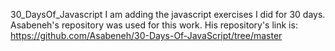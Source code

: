 30_DaysOf_Javascript
I am adding the javascript exercises I did for 30 days. Asabeneh's repository was used for this work. His repository's link is: https://github.com/Asabeneh/30-Days-Of-JavaScript/tree/master